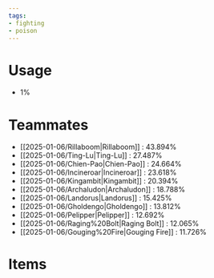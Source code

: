 ```yaml
---
tags:
- fighting
- poison
---
```

# Usage
- 1%
# Teammates
- [[2025-01-06/Rillaboom|Rillaboom]] : 43.894%
- [[2025-01-06/Ting-Lu|Ting-Lu]] : 27.487%
- [[2025-01-06/Chien-Pao|Chien-Pao]] : 24.664%
- [[2025-01-06/Incineroar|Incineroar]] : 23.618%
- [[2025-01-06/Kingambit|Kingambit]] : 20.394%
- [[2025-01-06/Archaludon|Archaludon]] : 18.788%
- [[2025-01-06/Landorus|Landorus]] : 15.425%
- [[2025-01-06/Gholdengo|Gholdengo]] : 13.812%
- [[2025-01-06/Pelipper|Pelipper]] : 12.692%
- [[2025-01-06/Raging%20Bolt|Raging Bolt]] : 12.065%
- [[2025-01-06/Gouging%20Fire|Gouging Fire]] : 11.726%
# Items